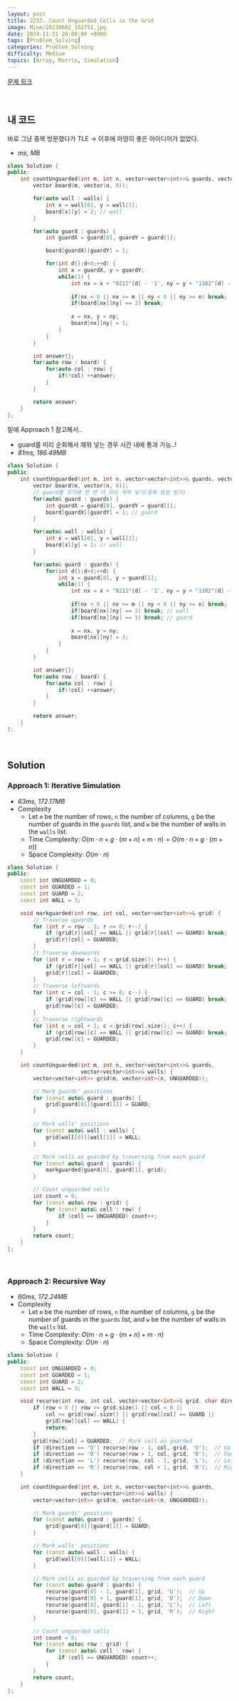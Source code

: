 ```yaml
---
layout: post
title: 2257. Count Unguarded Cells in the Grid
image: Mine/20230602_192751.jpg
date: 2024-11-21 20:00:00 +0900
tags: [Problem_Solving]
categories: Problem_Solving
difficulty: Medium
topics: [Array, Matrix, Simulation]
---
```


[문제 링크](https://leetcode.com/problems/count-unguarded-cells-in-the-grid/description/?envType=daily-question&envId=2024-11-21)

<br/>

## 내 코드
바로 그냥 중복 방문했다가 TLE $\rightarrow$ 이후에 마땅히 좋은 아이디어가 없었다.

- *ms, MB*
```cpp
class Solution {
public:
    int countUnguarded(int m, int n, vector<vector<int>>& guards, vector<vector<int>>& walls) {
        vector board(m, vector(n, 0));

        for(auto wall : walls) { 
            int x = wall[0], y = wall[1];
            board[x][y] = 2; // wall
        }

        for(auto guard : guards) {
            int guardX = guard[0], guardY = guard[1];

            board[guardX][guardY] = 1;

            for(int d{};d<4;++d) {
                int x = guardX, y = guardY;
                while(1) {
                    int nx = x + "0211"[d] - '1', ny = y + "1102"[d] - '1';
                    
                    if(nx < 0 || nx >= m || ny < 0 || ny >= n) break;
                    if(board[nx][ny] == 2) break;
                    
                    x = nx, y = ny;
                    board[nx][ny] = 1;
                }
            }
        }

        int answer{};
        for(auto row : board) {
            for(auto col : row) {
                if(!col) ++answer;
            }
        }

        return answer;
    }
};
```

밑에 Approach 1 참고해서..
- guard를 미리 순회해서 채워 넣는 경우 시간 내에 통과 가능..!
- *81ms, 186.49MB*
```cpp
class Solution {
public:
    int countUnguarded(int m, int n, vector<vector<int>>& guards, vector<vector<int>>& walls) {
        vector board(m, vector(n, 0));
        // guard를 초기에 한 번 더 미리 채워 넣기(중복 방문 방지)
        for(auto& guard : guards) {
            int guardX = guard[0], guardY = guard[1];
            board[guardX][guardY] = 1; // guard
        }

        for(auto& wall : walls) { 
            int x = wall[0], y = wall[1];
            board[x][y] = 2; // wall
        }

        for(auto& guard : guards) {
            for(int d{};d<4;++d) {
                int x = guard[0], y = guard[1];
                while(1) {
                    int nx = x + "0211"[d] - '1', ny = y + "1102"[d] - '1';
                    
                    if(nx < 0 || nx >= m || ny < 0 || ny >= n) break;
                    if(board[nx][ny] == 2) break; // wall
                    if(board[nx][ny] == 1) break; // guard
                    
                    x = nx, y = ny;
                    board[nx][ny] = 3;
                }
            }
        }

        int answer{};
        for(auto row : board) {
            for(auto col : row) {
                if(!col) ++answer;
            }
        }

        return answer;
    }
};
```

<br/>

## Solution

### Approach 1: Iterative Simulation
- *63ms, 172.17MB*
- Complexity
  - Let `m` be the number of rows, `n` the number of columns, `g` be the number of guards in the `guards` list, and `w` be the number of walls in the `walls` list.
  - Time Complexity: $O(m \cdot n + g \cdot (m + n) + m \cdot n) = O(m \cdot n + g \cdot (m + n))$
  - Space Complexity: $O(m \cdot n)$

```cpp
class Solution {
public:
    const int UNGUARDED = 0;
    const int GUARDED = 1;
    const int GUARD = 2;
    const int WALL = 3;

    void markguarded(int row, int col, vector<vector<int>>& grid) {
        // Traverse upwards
        for (int r = row - 1; r >= 0; r--) {
            if (grid[r][col] == WALL || grid[r][col] == GUARD) break;
            grid[r][col] = GUARDED;
        }
        // Traverse downwards
        for (int r = row + 1; r < grid.size(); r++) {
            if (grid[r][col] == WALL || grid[r][col] == GUARD) break;
            grid[r][col] = GUARDED;
        }
        // Traverse leftwards
        for (int c = col - 1; c >= 0; c--) {
            if (grid[row][c] == WALL || grid[row][c] == GUARD) break;
            grid[row][c] = GUARDED;
        }
        // Traverse rightwards
        for (int c = col + 1; c < grid[row].size(); c++) {
            if (grid[row][c] == WALL || grid[row][c] == GUARD) break;
            grid[row][c] = GUARDED;
        }
    }

    int countUnguarded(int m, int n, vector<vector<int>>& guards,
                       vector<vector<int>>& walls) {
        vector<vector<int>> grid(m, vector<int>(n, UNGUARDED));

        // Mark guards' positions
        for (const auto& guard : guards) {
            grid[guard[0]][guard[1]] = GUARD;
        }

        // Mark walls' positions
        for (const auto& wall : walls) {
            grid[wall[0]][wall[1]] = WALL;
        }

        // Mark cells as guarded by traversing from each guard
        for (const auto& guard : guards) {
            markguarded(guard[0], guard[1], grid);
        }

        // Count unguarded cells
        int count = 0;
        for (const auto& row : grid) {
            for (const auto& cell : row) {
                if (cell == UNGUARDED) count++;
            }
        }
        return count;
    }
};
```
<br/>

### Approach 2: Recursive Way
- *60ms, 172.24MB*
- Complexity
  - Let `m` be the number of rows, `n` the number of columns, `g` be the number of guards in the `guards` list, and `w` be the number of walls in the `walls` list.
  - Time Complexity: $O(m \cdot n + g \cdot (m + n) + m \cdot n)$
  - Space Complexity: $O(m \cdot n)$

```cpp
class Solution {
public:
    const int UNGUARDED = 0;
    const int GUARDED = 1;
    const int GUARD = 2;
    const int WALL = 3;

    void recurse(int row, int col, vector<vector<int>>& grid, char direction) {
        if (row < 0 || row >= grid.size() || col < 0 ||
            col >= grid[row].size() || grid[row][col] == GUARD ||
            grid[row][col] == WALL) {
            return;
        }
        grid[row][col] = GUARDED;  // Mark cell as guarded
        if (direction == 'U') recurse(row - 1, col, grid, 'U');  // Up
        if (direction == 'D') recurse(row + 1, col, grid, 'D');  // Down
        if (direction == 'L') recurse(row, col - 1, grid, 'L');  // Left
        if (direction == 'R') recurse(row, col + 1, grid, 'R');  // Right
    }

    int countUnguarded(int m, int n, vector<vector<int>>& guards,
                       vector<vector<int>>& walls) {
        vector<vector<int>> grid(m, vector<int>(n, UNGUARDED));

        // Mark guards' positions
        for (const auto& guard : guards) {
            grid[guard[0]][guard[1]] = GUARD;
        }

        // Mark walls' positions
        for (const auto& wall : walls) {
            grid[wall[0]][wall[1]] = WALL;
        }

        // Mark cells as guarded by traversing from each guard
        for (const auto& guard : guards) {
            recurse(guard[0] - 1, guard[1], grid, 'U');  // Up
            recurse(guard[0] + 1, guard[1], grid, 'D');  // Down
            recurse(guard[0], guard[1] - 1, grid, 'L');  // Left
            recurse(guard[0], guard[1] + 1, grid, 'R');  // Right
        }

        // Count unguarded cells
        int count = 0;
        for (const auto& row : grid) {
            for (const auto& cell : row) {
                if (cell == UNGUARDED) count++;
            }
        }
        return count;
    }
};
```
<br/>